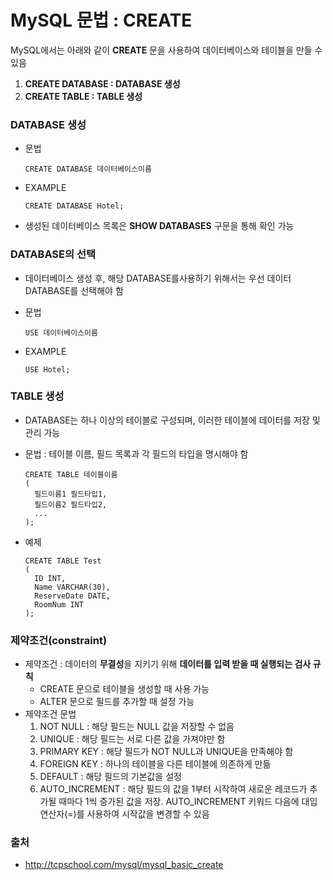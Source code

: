 # MySQL 문법 : CREATE

MySQL에서는 아래와 같이 **CREATE** 문을 사용하여 데이터베이스와 테이블을 만들 수 있음

1. **CREATE DATABASE : DATABASE 생성**
2. **CREATE TABLE : TABLE 생성**



### DATABASE 생성

- 문법

  ```mysql
  CREATE DATABASE 데이터베이스이름
  ```

- EXAMPLE

  ```mysql
  CREATE DATABASE Hotel;
  ```

- 생성된 데이터베이스 목록은 **SHOW DATABASES** 구문을 통해 확인 가능



### DATABASE의 선택

- 데이터베이스 생성 후, 해당 DATABASE를사용하기 위해서는 우선 데이터 DATABASE를 선택해야 함

- 문법

  ```mysql
  USE 데이터베이스이름
  ```

- EXAMPLE

  ```mysql
  USE Hotel;
  ```



### TABLE 생성

- DATABASE는 하나 이상의 테이블로 구성되며, 이러한 테이블에 데이터를 저장 및 관리 가능

- 문법 : 테이블 이름, 필드 목록과 각 필드의 타입을 명시해야 함

  ```mysql
  CREATE TABLE 테이블이름
  (
  	필드이름1 필드타입1,
  	필드이름2 필드타입2,
  	...
  );
  ```

- 예제

  ```mysql
  CREATE TABLE Test
  (
  	ID INT,
  	Name VARCHAR(30),
  	ReserveDate DATE,
  	RoomNum INT
  );
  ```

  

### 제약조건(constraint)

- 제약조건 : 데이터의 **무결성**을 지키기 위해 **데이터를 입력 받을 때 실행되는 검사 규칙**
  - CREATE 문으로 테이블을 생성할 때 사용 가능
  - ALTER 문으로 필드를 추가할 때 설정 가능
- 제약조건 문법
  1. NOT NULL : 해당 필드는 NULL 값을 저장할 수 없음
  2. UNIQUE : 해당 필드는 서로 다른 값을 가져야만 함
  3. PRIMARY KEY : 해당 필드가 NOT NULL과 UNIQUE을 만족해야 함
  4. FOREIGN KEY : 하나의 테이블을 다른 테이블에 의존하게 만듦
  5. DEFAULT : 해당 필드의 기본값을 설정
  6. AUTO_INCREMENT : 해당 필드의 값을 1부터 시작하여 새로운 레코드가 추가될 때마다 1씩 증가된 값을 저장. AUTO_INCREMENT  키워드 다음에 대입 연산자(=)를 사용하여 시작값을 변경할 수 있음

### 출처 

- http://tcpschool.com/mysql/mysql_basic_create
